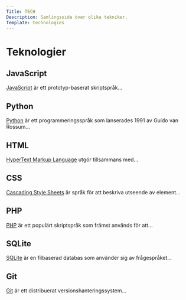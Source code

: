 ```yaml
---
Title: TECH
Description: Samlingssida över olika tekniker.
Template: technologies
---
```


Teknologier
==========================

<div class="javascript">
<h2>JavaScript</h2>
<p><a href="%base_url%?technology/sub/javascript">JavaScript</a> är ett prototyp-baserat skriptspråk...</p>
</div>

<div class="python">
<h2>Python</h2>
<p><a href="%base_url%?technology/sub/python">Python</a> är ett programmeringsspråk som lanserades 1991 av Guido van Rossum...</p>
</div>

<div class="html">
<h2>HTML</h2>
<p><a href="%base_url%?technology/sub/html">HyperText Markup Language</a> utgör tillsammans med...</p>
</div>

<div class="css">
<h2>CSS</h2>
<p><a href="%base_url%?technology/sub/css">Cascading Style Sheets</a> är språk för att beskriva utseende av element...</p>
</div>

<div class="php">
<h2>PHP</h2>
<p><a href="%base_url%?technology/sub/php">PHP</a> är ett populärt skriptspråk som främst används för att...</p>
</div>

<div class="sqlite">
<h2>SQLite</h2>
<p><a href="%base_url%?technology/sub/sqlite">SQLite</a> är en filbaserad databas som använder sig av frågespråket...</p>
</div>

<div class="git">
<h2>Git</h2>
<p><a href="%base_url%?technology/sub/git">Git</a> är ett distribuerat versionshanteringssystem...</p>
</div>
